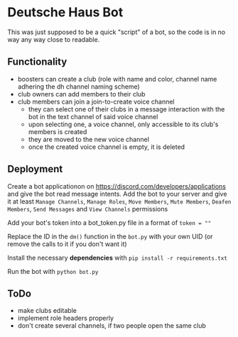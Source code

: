 # Deutsche Haus Bot

This was just supposed to be a quick "script" of a bot, so the code is in no way any way close to readable.

## Functionality

- boosters can create a club (role with name and color, channel name adhering the dh channel naming scheme)
- club owners can add members to their club
- club members can join a join-to-create voice channel
    - they can select one of their clubs in a message interaction with the bot in the text channel of said voice channel
    - upon selecting one, a voice channel, only accessible to its club's members is created
    - they are moved to the new voice channel
    - once the created voice channel is empty, it is deleted

## Deployment
Create a bot applicationon on https://discord.com/developers/applications and give the bot read message intents.
Add the bot to your server and give it at least `Manage Channels`, `Manage Roles`, `Move Members`, `Mute Members`, `Deafen Members`, `Send Messages` and `View Channels` permissions

Add your bot's token into a bot_token.py file in a format of `token = ""`

Replace the ID in the `dm()` function in the `bot.py` with your own UID (or remove the calls to it if you don't want it)

Install the necessary **dependencies** with `pip install -r requirements.txt`

Run the bot with `python bot.py`

## ToDo
- make clubs editable
- implement role headers properly
- don't create several channels, if two people open the same club
